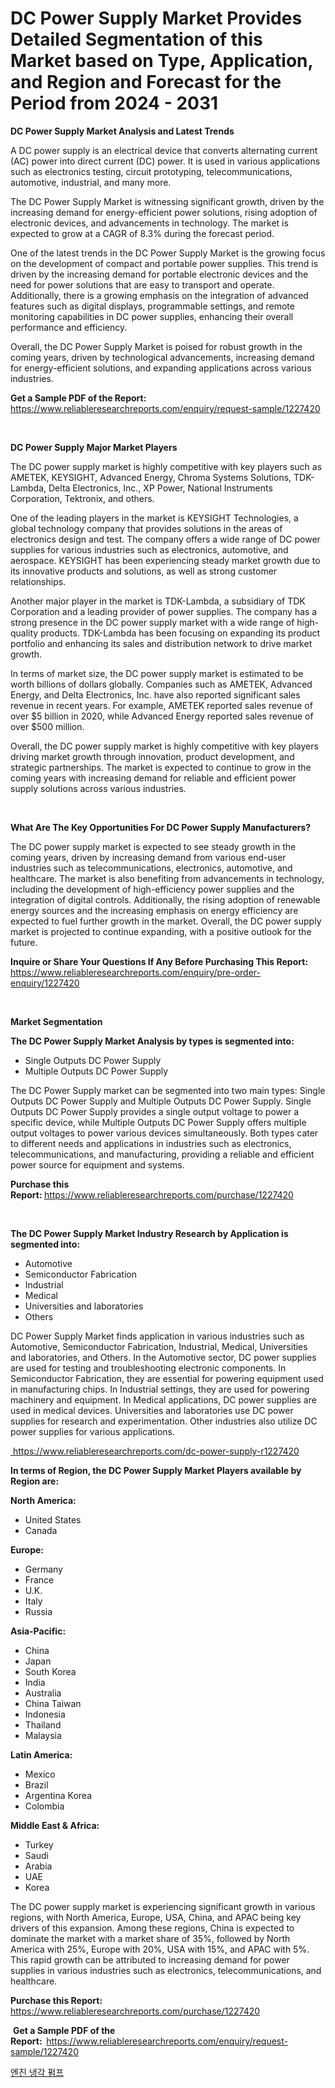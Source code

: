 <p><h1>DC Power Supply Market Provides Detailed Segmentation of this Market based on Type, Application, and Region and Forecast for the Period from 2024 - 2031</h1></p><p><strong>DC Power Supply Market Analysis and Latest Trends</strong></p>
<p><p>A DC power supply is an electrical device that converts alternating current (AC) power into direct current (DC) power. It is used in various applications such as electronics testing, circuit prototyping, telecommunications, automotive, industrial, and many more.</p><p>The DC Power Supply Market is witnessing significant growth, driven by the increasing demand for energy-efficient power solutions, rising adoption of electronic devices, and advancements in technology. The market is expected to grow at a CAGR of 8.3% during the forecast period.</p><p>One of the latest trends in the DC Power Supply Market is the growing focus on the development of compact and portable power supplies. This trend is driven by the increasing demand for portable electronic devices and the need for power solutions that are easy to transport and operate. Additionally, there is a growing emphasis on the integration of advanced features such as digital displays, programmable settings, and remote monitoring capabilities in DC power supplies, enhancing their overall performance and efficiency.</p><p>Overall, the DC Power Supply Market is poised for robust growth in the coming years, driven by technological advancements, increasing demand for energy-efficient solutions, and expanding applications across various industries.</p></p>
<p><strong>Get a Sample PDF of the Report:&nbsp;</strong> <a href="https://www.reliableresearchreports.com/enquiry/request-sample/1227420">https://www.reliableresearchreports.com/enquiry/request-sample/1227420</a></p>
<p>&nbsp;</p>
<p><strong>DC Power Supply Major Market Players</strong></p>
<p><p>The DC power supply market is highly competitive with key players such as AMETEK, KEYSIGHT, Advanced Energy, Chroma Systems Solutions, TDK-Lambda, Delta Electronics, Inc., XP Power, National Instruments Corporation, Tektronix, and others.</p><p>One of the leading players in the market is KEYSIGHT Technologies, a global technology company that provides solutions in the areas of electronics design and test. The company offers a wide range of DC power supplies for various industries such as electronics, automotive, and aerospace. KEYSIGHT has been experiencing steady market growth due to its innovative products and solutions, as well as strong customer relationships.</p><p>Another major player in the market is TDK-Lambda, a subsidiary of TDK Corporation and a leading provider of power supplies. The company has a strong presence in the DC power supply market with a wide range of high-quality products. TDK-Lambda has been focusing on expanding its product portfolio and enhancing its sales and distribution network to drive market growth.</p><p>In terms of market size, the DC power supply market is estimated to be worth billions of dollars globally. Companies such as AMETEK, Advanced Energy, and Delta Electronics, Inc. have also reported significant sales revenue in recent years. For example, AMETEK reported sales revenue of over $5 billion in 2020, while Advanced Energy reported sales revenue of over $500 million.</p><p>Overall, the DC power supply market is highly competitive with key players driving market growth through innovation, product development, and strategic partnerships. The market is expected to continue to grow in the coming years with increasing demand for reliable and efficient power supply solutions across various industries.</p></p>
<p>&nbsp;</p>
<p><strong>What Are The Key Opportunities For DC Power Supply Manufacturers?</strong></p>
<p><p>The DC power supply market is expected to see steady growth in the coming years, driven by increasing demand from various end-user industries such as telecommunications, electronics, automotive, and healthcare. The market is also benefiting from advancements in technology, including the development of high-efficiency power supplies and the integration of digital controls. Additionally, the rising adoption of renewable energy sources and the increasing emphasis on energy efficiency are expected to fuel further growth in the market. Overall, the DC power supply market is projected to continue expanding, with a positive outlook for the future.</p></p>
<p><strong>Inquire or Share Your Questions If Any Before Purchasing This Report:</strong> <a href="https://www.reliableresearchreports.com/enquiry/pre-order-enquiry/1227420">https://www.reliableresearchreports.com/enquiry/pre-order-enquiry/1227420</a></p>
<p>&nbsp;</p>
<p><strong>Market Segmentation</strong></p>
<p><strong>The DC Power Supply Market Analysis by types is segmented into:</strong></p>
<p><ul><li>Single Outputs DC Power Supply</li><li>Multiple Outputs DC Power Supply</li></ul></p>
<p><p>The DC Power Supply market can be segmented into two main types: Single Outputs DC Power Supply and Multiple Outputs DC Power Supply. Single Outputs DC Power Supply provides a single output voltage to power a specific device, while Multiple Outputs DC Power Supply offers multiple output voltages to power various devices simultaneously. Both types cater to different needs and applications in industries such as electronics, telecommunications, and manufacturing, providing a reliable and efficient power source for equipment and systems.</p></p>
<p><strong>Purchase this Report:&nbsp;</strong><a href="https://www.reliableresearchreports.com/purchase/1227420">https://www.reliableresearchreports.com/purchase/1227420</a></p>
<p>&nbsp;</p>
<p><strong>The DC Power Supply Market Industry Research by Application is segmented into:</strong></p>
<p><ul><li>Automotive</li><li>Semiconductor Fabrication</li><li>Industrial</li><li>Medical</li><li>Universities and laboratories</li><li>Others</li></ul></p>
<p><p>DC Power Supply Market finds application in various industries such as Automotive, Semiconductor Fabrication, Industrial, Medical, Universities and laboratories, and Others. In the Automotive sector, DC power supplies are used for testing and troubleshooting electronic components. In Semiconductor Fabrication, they are essential for powering equipment used in manufacturing chips. In Industrial settings, they are used for powering machinery and equipment. In Medical applications, DC power supplies are used in medical devices. Universities and laboratories use DC power supplies for research and experimentation. Other industries also utilize DC power supplies for various applications.</p></p>
<p><a href="https://www.reliableresearchreports.com/dc-power-supply-r1227420">&nbsp;https://www.reliableresearchreports.com/dc-power-supply-r1227420</a></p>
<p><strong>In terms of Region, the DC Power Supply Market Players available by Region are:</strong></p>
<p>
    <p> <strong> North America: </strong>
        <ul>
            <li>United States</li>
            <li>Canada</li>
        </ul>
        </p> 
    <p> <strong> Europe: </strong>
        <ul>
            <li>Germany</li>
            <li>France</li>
            <li>U.K.</li>
            <li>Italy</li>
            <li>Russia</li>
        </ul>
        </p> 
    <p> <strong> Asia-Pacific: </strong>
        <ul>
            <li>China</li>
            <li>Japan</li>
            <li>South Korea</li>
            <li>India</li>
            <li>Australia</li>
            <li>China Taiwan</li>
            <li>Indonesia</li>
            <li>Thailand</li>
            <li>Malaysia</li>
        </ul>
        </p> 
    <p> <strong> Latin America: </strong>
        <ul>
            <li>Mexico</li>
            <li>Brazil</li>
            <li>Argentina Korea</li>
            <li>Colombia</li>
        </ul>
        </p> 
    <p> <strong> Middle East & Africa: </strong>
        <ul>
            <li>Turkey</li>
            <li>Saudi</li>
            <li>Arabia</li>
            <li>UAE</li>
            <li>Korea</li>
        </ul>
    </p>
    </p>
<p><p>The DC power supply market is experiencing significant growth in various regions, with North America, Europe, USA, China, and APAC being key drivers of this expansion. Among these regions, China is expected to dominate the market with a market share of 35%, followed by North America with 25%, Europe with 20%, USA with 15%, and APAC with 5%. This rapid growth can be attributed to increasing demand for power supplies in various industries such as electronics, telecommunications, and healthcare.</p></p>
<p><strong>Purchase this Report: </strong><a href="https://www.reliableresearchreports.com/purchase/1227420">https://www.reliableresearchreports.com/purchase/1227420</a></p>
<p>&nbsp;<strong>Get a Sample PDF of the Report:&nbsp;&nbsp;</strong><a href="https://www.reliableresearchreports.com/enquiry/request-sample/1227420">https://www.reliableresearchreports.com/enquiry/request-sample/1227420</a></p>
<p><strong></strong></p>
<p><p><a href="https://github.com/AnthonyWratten/Market-Research-Report-List-2/blob/main/651119441857.md">엔진 냉각 펌프</a></p></p>